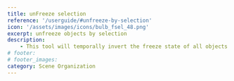 ```yaml
---
title: unFreeze selection
reference: '/userguide/#unfreeze-by-selection'
icon: '/assets/images/icons/bulb_fsel_48.png'
excerpt: unfreeze objects by selection
description:
    - This tool will temporally invert the freeze state of all objects and let you select the ones you want to unfreeze.
# footer:
# footer_images:
category: Scene Organization
---
```

